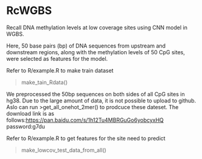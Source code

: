 # RcWGBS
Recall DNA methylation levels at low coverage sites using CNN model in WGBS. 

Here, 50 base pairs (bp) of DNA sequences from upstream and downstream regions, along with the methylation levels of 50 CpG sites, were selected as features for the model.

Refer to R/example.R to make train dataset
>make_tain_Rdata()

We preprocessed the 50bp sequences on both sides of all CpG sites in hg38. Due to the large amount of data, it is not possible to upload to github. Aslo can run >get_all_onehot_2mer() to prodcuce these dateset. The download link is as follows:https://pan.baidu.com/s/1h12Tu4MBRGuGo6yobcyxHQ  password:g7du

Refer to R/example.R to get features for the site need to predict
>make_lowcov_test_data_from_all()
